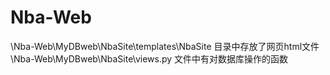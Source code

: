 # Nba-Web
\Nba-Web\MyDBweb\NbaSite\templates\NbaSite
目录中存放了网页html文件
\Nba-Web\MyDBweb\NbaSite\views.py
文件中有对数据库操作的函数